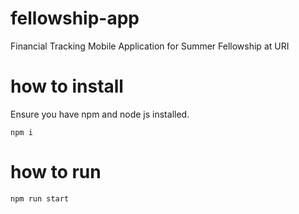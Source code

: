# fellowship-app
 Financial Tracking Mobile Application for Summer Fellowship at URI

# how to install

Ensure you have npm and node js installed.

`npm i`

# how to run

`npm run start`